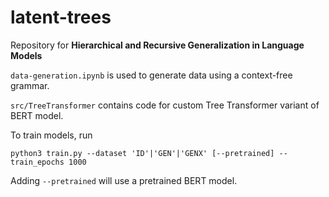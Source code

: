 # latent-trees
Repository for **Hierarchical and Recursive Generalization in Language Models**

`data-generation.ipynb` is used to generate data using a context-free grammar.

`src/TreeTransformer` contains code for custom Tree Transformer variant of BERT model.

To train models, run
```
python3 train.py --dataset 'ID'|'GEN'|'GENX' [--pretrained] --train_epochs 1000
```

Adding `--pretrained` will use a pretrained BERT model.
